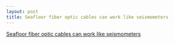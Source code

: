 ```yaml
---
layout: post
title: Seafloor fiber optic cables can work like seismometers
---
```


[Seafloor fiber optic cables can work like seismometers](https://arstechnica.com/science/2018/06/seafloor-fiber-optic-cables-can-work-like-seismometers/)
